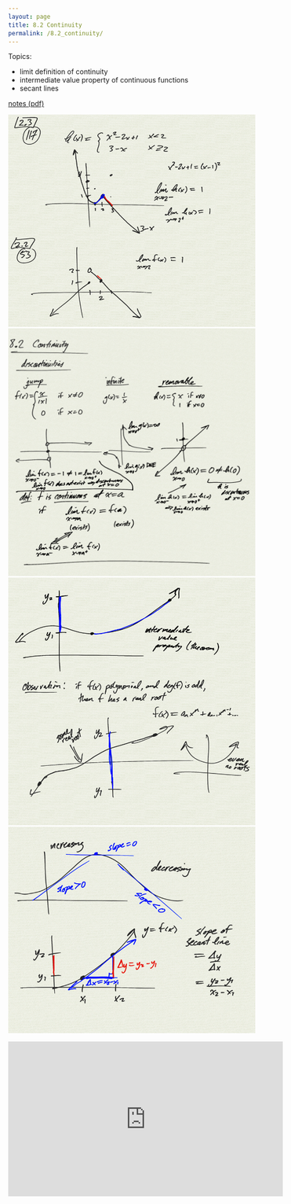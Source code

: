 ```yaml
---
layout: page
title: 8.2 Continuity
permalink: /8.2_continuity/
---
```


Topics: 
- limit definition of continuity
- intermediate value property of continuous functions
- secant lines

[notes (pdf)](PCHA_8.2_Continuity.pdf)

![](0.png)
![](1.png)
![](2.png)
![](3.png)

<iframe width="560" height="315" src="https://www.youtube.com/embed/iZSg_5LoohY" title="YouTube video player" frameborder="0" allow="accelerometer; autoplay; clipboard-write; encrypted-media; gyroscope; picture-in-picture" allowfullscreen></iframe>

